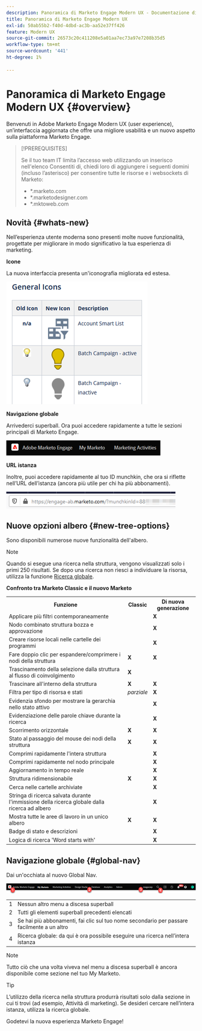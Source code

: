 ```yaml
---
description: Panoramica di Marketo Engage Modern UX - Documentazione di Marketo - Documentazione del prodotto
title: Panoramica di Marketo Engage Modern UX
exl-id: 50ab55b2-f40d-4dbd-ac3b-aa52e37ff426
feature: Modern UX
source-git-commit: 26573c20c411208e5a01aa7ec73a97e7208b35d5
workflow-type: tm+mt
source-wordcount: '441'
ht-degree: 1%

---
```


# Panoramica di Marketo Engage Modern UX {#overview}

Benvenuti in Adobe Marketo Engage Modern UX (user experience), un’interfaccia aggiornata che offre una migliore usabilità e un nuovo aspetto sulla piattaforma Marketo Engage.

>[!PREREQUISITES]
>
>Se il tuo team IT limita l’accesso web utilizzando un inserisco nell&#39;elenco Consentiti di, chiedi loro di aggiungere i seguenti domini (incluso l’asterisco) per consentire tutte le risorse e i websockets di Marketo:
>
>* *.marketo.com
>* *.marketodesigner.com
>* *.mktoweb.com

## Novità {#whats-new}

Nell’esperienza utente moderna sono presenti molte nuove funzionalità, progettate per migliorare in modo significativo la tua esperienza di marketing.

**Icone**

La nuova interfaccia presenta un&#39;iconografia migliorata ed estesa.

![](assets/overview-2.png)

**Navigazione globale**

Arrivederci superball. Ora puoi accedere rapidamente a tutte le sezioni principali di Marketo Engage.

![](assets/overview-5.png)

**URL istanza**

Inoltre, puoi accedere rapidamente al tuo ID munchkin, che ora si riflette nell’URL dell’istanza (ancora più utile per chi ha più abbonamenti).

![](assets/overview-6.png)

## Nuove opzioni albero {#new-tree-options}

Sono disponibili numerose nuove funzionalità dell&#39;albero.

>[!NOTE]
>
>Quando si esegue una ricerca nella struttura, vengono visualizzati solo i primi 250 risultati. Se dopo una ricerca non riesci a individuare la risorsa, utilizza la funzione [Ricerca globale](/help/marketo/product-docs/marketo-engage-modern-ux/using-the-global-search.md).

**Confronto tra Marketo Classic e il nuovo Marketo**

<table>
 <tbody>
  <tr>
   <th>Funzione</th>
   <th>Classic</th>
   <th>Di nuova generazione</th>
  </tr>
  <tr>
   <td>Applicare più filtri contemporaneamente</td>
   <td></td>
   <td><strong>X</strong></td>
  </tr>
  <tr>
   <td>Nodo combinato struttura bozza e approvazione</td>
   <td></td>
   <td><strong>X</strong></td>
  </tr>
  <tr>
   <td>Creare risorse locali nelle cartelle dei programmi</td>
   <td></td>
   <td><strong>X</strong></td>
  </tr>
  <tr>
   <td>Fare doppio clic per espandere/comprimere i nodi della struttura</td>
   <td><strong>X</strong></td>
   <td><strong>X</strong></td>
  </tr>
  <tr>
   <td>Trascinamento della selezione dalla struttura al flusso di coinvolgimento</td>
   <td><strong>X</strong></td>
   <td></td>
  </tr>
  <tr>
   <td>Trascinare all'interno della struttura</td>
   <td><strong>X</strong></td>
   <td><strong>X</strong></td>
  </tr>
  <tr>
   <td>Filtra per tipo di risorsa e stati</td>
   <td><i>parziale</i></td>
   <td><strong>X</strong></td>
  </tr>
  <tr>
   <td>Evidenzia sfondo per mostrare la gerarchia nello stato attivo</td>
   <td></td>
   <td><strong>X</strong></td>
  </tr>
  <tr>
   <td>Evidenziazione delle parole chiave durante la ricerca</td>
   <td></td>
   <td><strong>X</strong></td>
  </tr>
  <tr>
   <td>Scorrimento orizzontale</td>
   <td><strong>X</strong></td>
   <td><strong>X</strong></td>
  </tr>
  <tr>
   <td>Stato al passaggio del mouse dei nodi della struttura</td>
   <td><strong>X</strong></td>
   <td><strong>X</strong></td>
  </tr>
  <tr>
   <td>Comprimi rapidamente l'intera struttura</td>
   <td></td>
   <td><strong>X</strong></td>
  </tr>
  <tr>
   <td>Comprimi rapidamente nel nodo principale</td>
   <td></td>
   <td><strong>X</strong></td>
  </tr>
  <tr>
   <td>Aggiornamento in tempo reale</td>
   <td></td>
   <td><strong>X</strong></td>
  </tr>
  <tr>
   <td>Struttura ridimensionabile</td>
   <td><strong>X</strong></td>
   <td><strong>X</strong></td>
  </tr>
  <tr>
   <td>Cerca nelle cartelle archiviate</td>
   <td></td>
   <td><strong>X</strong></td>
  </tr>
  <tr>
   <td>Stringa di ricerca salvata durante l'immissione della ricerca globale dalla ricerca ad albero</td>
   <td></td>
   <td><strong>X</strong></td>
  </tr>
  <tr>
   <td>Mostra tutte le aree di lavoro in un unico albero</td>
   <td><strong>X</strong></td>
   <td><strong>X</strong></td>
  </tr>
  <tr>
   <td>Badge di stato e descrizioni</td>
   <td></td>
   <td><strong>X</strong></td>
  </tr>
  <tr>
   <td>Logica di ricerca 'Word starts with'</td>
   <td></td>
   <td><strong>X</strong></td>
  </tr>
 </tbody>
</table>

## Navigazione globale {#global-nav}

Dai un&#39;occhiata al nuovo Global Nav.

![](assets/overview-7.png)

<table>
 <tbody>
  <tr>
   <td>1</td>
   <td>Nessun altro menu a discesa superball</td>
  </tr>
  <tr>
   <td>2</td>
   <td>Tutti gli elementi superball precedenti elencati</td>
  </tr>
  <tr>
  <tr>
   <td>3</td>
   <td>Se hai più abbonamenti, fai clic sul tuo nome secondario per passare facilmente a un altro</td>
  </tr>
  <tr>
   <td>4</td>
   <td>Ricerca globale: da qui è ora possibile eseguire una ricerca nell’intera istanza</td>
  </tr>
 </tbody>
</table>

>[!NOTE]
>
>Tutto ciò che una volta viveva nel menu a discesa superball è ancora disponibile come sezione nel tuo My Marketo.

>[!TIP]
>
>L’utilizzo della ricerca nella struttura produrrà risultati solo dalla sezione in cui ti trovi (ad esempio, Attività di marketing). Se desideri cercare nell’intera istanza, utilizza la ricerca globale.

Godetevi la nuova esperienza Marketo Engage!
